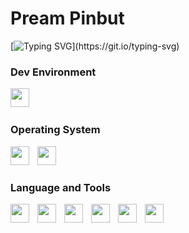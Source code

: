 # Pream Pinbut

[![Typing SVG](https://readme-typing-svg.demolab.com?font=Fira+Code&duration=2500&pause=1000&repeat=false&width=435&lines=I+will+fall+in+%22Love%22+more+and+more.)](https://git.io/typing-svg)

### Dev Environment
<a href="https://github.com/momozahara/dev/">
  <img align="left" width="30px" style="padding-right:10px;" src="https://cdn.jsdelivr.net/gh/devicons/devicon/icons/windows8/windows8-original.svg" />
</a>
<br/>

#

### Operating System

<a href="https://www.microsoft.com/">
  <img align="left" width="30px" style="padding-right:10px;" src="https://cdn.jsdelivr.net/gh/devicons/devicon/icons/windows8/windows8-original.svg" />
</a>
<a href="https://ubuntu.com/">
  <img align="left" width="30px" style="padding-right:10px;" src="https://cdn.jsdelivr.net/gh/devicons/devicon/icons/ubuntu/ubuntu-plain.svg" />
</a>
<br/>

#

### Language and Tools
<a href="https://nodejs.org/">
  <img align="left" width="30px" style="padding-right:10px;" src="https://cdn.jsdelivr.net/gh/devicons/devicon/icons/nodejs/nodejs-original.svg" />
</a>
<a href="https://www.ecma-international.org/publications-and-standards/standards/ecma-262/">
  <img align="left" width="30px" style="padding-right:10px;" src="https://cdn.jsdelivr.net/gh/devicons/devicon/icons/javascript/javascript-original.svg" />
</a>
<a href="https://www.typescriptlang.org/">
  <img align="left" width="30px" style="padding-right:10px;" src="https://cdn.jsdelivr.net/gh/devicons/devicon/icons/typescript/typescript-original.svg" />
</a>
<a href="https://isocpp.org/">
  <img align="left" width="30px" style="padding-right:10px;" src="https://cdn.jsdelivr.net/gh/devicons/devicon/icons/cplusplus/cplusplus-original.svg" />
</a>
<a href="https://learn.microsoft.com/en-us/dotnet/csharp/">
  <img align="left" width="30px" style="padding-right:10px;" src="https://cdn.jsdelivr.net/gh/devicons/devicon/icons/csharp/csharp-original.svg" />
</a>
<a href="https://www.rust-lang.org/">
  <img align="left" width="30px" style="padding-right:10px;" src="https://cdn.jsdelivr.net/gh/devicons/devicon/icons/rust/rust-plain.svg" />
</a>

<!--
**momozahara/momozahara** is a ✨ _special_ ✨ repository because its `README.md` (this file) appears on your GitHub profile.

Here are some ideas to get you started:

- 🔭 I’m currently working on ...
- 🌱 I’m currently learning ...
- 👯 I’m looking to collaborate on ...
- 🤔 I’m looking for help with ...
- 💬 Ask me about ...
- 📫 How to reach me: ...
- 😄 Pronouns: ...
- ⚡ Fun fact: ...
-->
